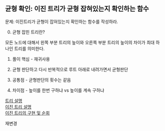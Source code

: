 ## 균형 확인: 이진 트리가 균형 잡혀있는지 확인하는 함수

문제: 이진트리가 균형이 잡혀있는지 확인하는 함수를 작성하라.



0) 균형 잡힌 트리란? 

모든 노드에 대해서 왼쪽 부분 트리의 높이와 오른쪽 부분 트리의 높이의 차이가
최대 하나인 트리를 의미한다.



1) 풀이 핵심 - 재귀사용

2) 균형 판단하고 다시 반복적으로 루트 아래로 내려가면서 균형판단

3) 공통점 - 균형판단의 횟수는 같음

4) 차이점 - 높이를 한번 구하냐  vs 높이를 계속 구하냐

[트리 설명](https://coderkoo.tistory.com/9)  
[이진 트리 설명](https://debugdaldal.tistory.com/24?category=925270)  
[이진 트리의 구현 및 순회](https://debugdaldal.tistory.com/25?category=925270) 

재변경
